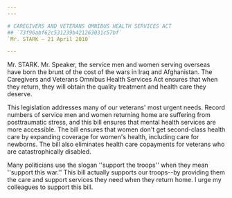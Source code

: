 ```yaml
---
---

# CAREGIVERS AND VETERANS OMNIBUS HEALTH SERVICES ACT
## `73f96abf62c531239b421263031c57bf`
`Mr. STARK — 21 April 2010`

---
```



Mr. STARK. Mr. Speaker, the service men and women serving overseas 
have born the brunt of the cost of the wars in Iraq and Afghanistan. 
The Caregivers and Veterans Omnibus Health Services Act ensures that 
when they return, they will obtain the quality treatment and health 
care they deserve.

This legislation addresses many of our veterans' most urgent needs. 
Record numbers of service men and women returning home are suffering 
from posttraumatic stress, and this bill ensures that mental health 
services are more accessible. The bill ensures that women don't get 
second-class health care by expanding coverage for women's health, 
including care for newborns. The bill also eliminates health care 
copayments for veterans who are catastrophically disabled.

Many politicians use the slogan ''support the troops'' when they mean 
''support this war.'' This bill actually supports our troops--by 
providing them the care and support services they need when they return 
home. I urge my colleagues to support this bill.
